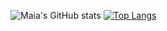![Maia's GitHub stats](https://github-readme-stats.vercel.app/api?username=maiaflow&show_icons=true&hide=issues&theme=tokyonight)
[![Top Langs](https://github-readme-stats.vercel.app/api/top-langs/?username=maiaflow&layout=compact&theme=tokyonight)](https://github.com/anuraghazra/github-readme-stats)
